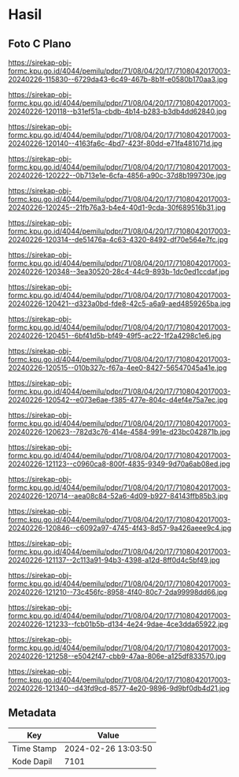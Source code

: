 # Hasil

## Foto C Plano

https://sirekap-obj-formc.kpu.go.id/4044/pemilu/pdpr/71/08/04/20/17/7108042017003-20240226-115830--6729da43-6c49-467b-8b1f-e0580b170aa3.jpg

https://sirekap-obj-formc.kpu.go.id/4044/pemilu/pdpr/71/08/04/20/17/7108042017003-20240226-120118--b31ef51a-cbdb-4b14-b283-b3db4dd62840.jpg

https://sirekap-obj-formc.kpu.go.id/4044/pemilu/pdpr/71/08/04/20/17/7108042017003-20240226-120140--4163fa6c-4bd7-423f-80dd-e71fa481071d.jpg

https://sirekap-obj-formc.kpu.go.id/4044/pemilu/pdpr/71/08/04/20/17/7108042017003-20240226-120222--0b713e1e-6cfa-4856-a90c-37d8b199730e.jpg

https://sirekap-obj-formc.kpu.go.id/4044/pemilu/pdpr/71/08/04/20/17/7108042017003-20240226-120245--21fb76a3-b4e4-40d1-9cda-30f689516b31.jpg

https://sirekap-obj-formc.kpu.go.id/4044/pemilu/pdpr/71/08/04/20/17/7108042017003-20240226-120314--de51476a-4c63-4320-8492-df70e564e7fc.jpg

https://sirekap-obj-formc.kpu.go.id/4044/pemilu/pdpr/71/08/04/20/17/7108042017003-20240226-120348--3ea30520-28c4-44c9-893b-1dc0ed1ccdaf.jpg

https://sirekap-obj-formc.kpu.go.id/4044/pemilu/pdpr/71/08/04/20/17/7108042017003-20240226-120421--d323a0bd-fde8-42c5-a6a9-aed4859265ba.jpg

https://sirekap-obj-formc.kpu.go.id/4044/pemilu/pdpr/71/08/04/20/17/7108042017003-20240226-120451--6bf41d5b-bf49-49f5-ac22-1f2a4298c1e6.jpg

https://sirekap-obj-formc.kpu.go.id/4044/pemilu/pdpr/71/08/04/20/17/7108042017003-20240226-120515--010b327c-f67a-4ee0-8427-56547045a41e.jpg

https://sirekap-obj-formc.kpu.go.id/4044/pemilu/pdpr/71/08/04/20/17/7108042017003-20240226-120542--e073e6ae-f385-477e-804c-d4ef4e75a7ec.jpg

https://sirekap-obj-formc.kpu.go.id/4044/pemilu/pdpr/71/08/04/20/17/7108042017003-20240226-120623--782d3c76-414e-4584-991e-d23bc042871b.jpg

https://sirekap-obj-formc.kpu.go.id/4044/pemilu/pdpr/71/08/04/20/17/7108042017003-20240226-121123--c0960ca8-800f-4835-9349-9d70a6ab08ed.jpg

https://sirekap-obj-formc.kpu.go.id/4044/pemilu/pdpr/71/08/04/20/17/7108042017003-20240226-120714--aea08c84-52a6-4d09-b927-84143ffb85b3.jpg

https://sirekap-obj-formc.kpu.go.id/4044/pemilu/pdpr/71/08/04/20/17/7108042017003-20240226-120846--c6092a97-4745-4f43-8d57-9a426aeee9c4.jpg

https://sirekap-obj-formc.kpu.go.id/4044/pemilu/pdpr/71/08/04/20/17/7108042017003-20240226-121137--2c113a91-94b3-4398-a12d-8ff0d4c5bf49.jpg

https://sirekap-obj-formc.kpu.go.id/4044/pemilu/pdpr/71/08/04/20/17/7108042017003-20240226-121210--73c456fc-8958-4f40-80c7-2da99998dd66.jpg

https://sirekap-obj-formc.kpu.go.id/4044/pemilu/pdpr/71/08/04/20/17/7108042017003-20240226-121233--fcb01b5b-d134-4e24-9dae-4ce3dda65922.jpg

https://sirekap-obj-formc.kpu.go.id/4044/pemilu/pdpr/71/08/04/20/17/7108042017003-20240226-121258--e5042f47-cbb9-47aa-806e-a125df833570.jpg

https://sirekap-obj-formc.kpu.go.id/4044/pemilu/pdpr/71/08/04/20/17/7108042017003-20240226-121340--d43fd9cd-8577-4e20-9896-9d9bf0db4d21.jpg


## Metadata

| Key        | Value               |
| ---------- | ------------------- |
| Time Stamp | 2024-02-26 13:03:50 |
| Kode Dapil | 7101                |



